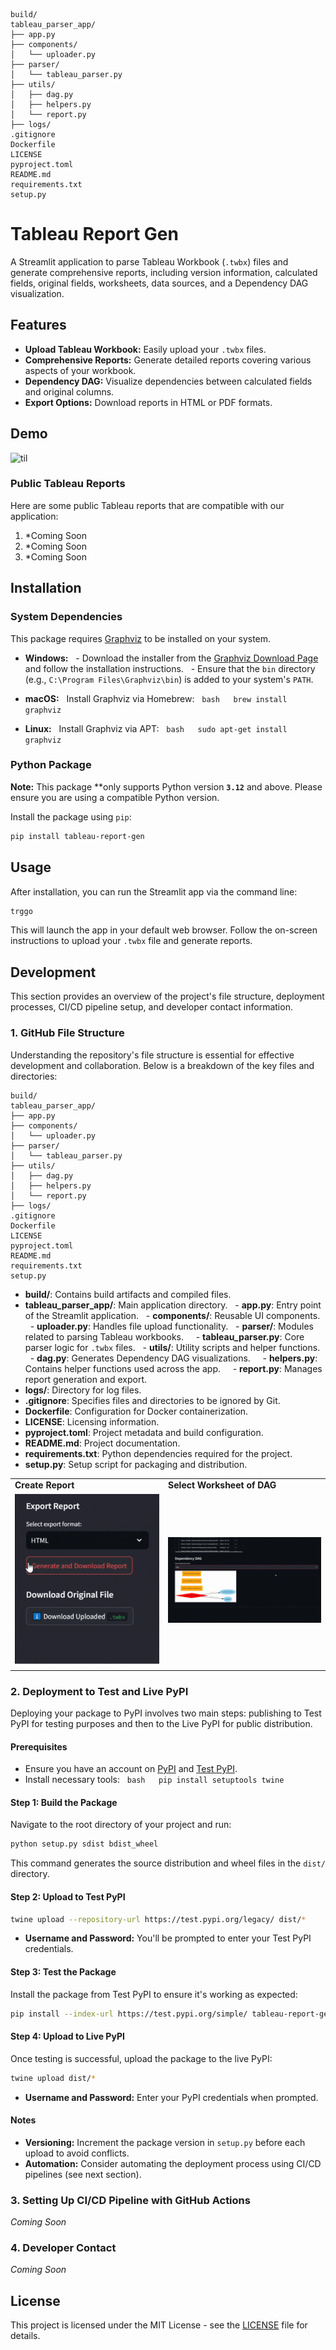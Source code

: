 
```plaintext
build/
tableau_parser_app/
├── app.py
├── components/
│   └── uploader.py
├── parser/
│   └── tableau_parser.py
├── utils/
│   ├── dag.py
│   ├── helpers.py
│   └── report.py
├── logs/
.gitignore
Dockerfile
LICENSE
pyproject.toml
README.md
requirements.txt
setup.py
```

# Tableau Report Gen

A Streamlit application to parse Tableau Workbook (`.twbx`) files and generate comprehensive reports, including version information, calculated fields, original fields, worksheets, data sources, and a Dependency DAG visualization.

## Features

- **Upload Tableau Workbook:** Easily upload your `.twbx` files.
- **Comprehensive Reports:** Generate detailed reports covering various aspects of your workbook.
- **Dependency DAG:** Visualize dependencies between calculated fields and original columns.
- **Export Options:** Download reports in HTML or PDF formats.

## Demo

![til](./gif/tableau_demo.gif)


### Public Tableau Reports

Here are some public Tableau reports that are compatible with our application:

1. *Coming Soon
2. *Coming Soon
3. *Coming Soon

## Installation

### System Dependencies

This package requires [Graphviz](https://graphviz.org/) to be installed on your system.

- **Windows:**
  - Download the installer from the [Graphviz Download Page](https://graphviz.org/download/) and follow the installation instructions.
  - Ensure that the `bin` directory (e.g., `C:\Program Files\Graphviz\bin`) is added to your system's `PATH`.

- **macOS:**
  Install Graphviz via Homebrew:
  ```bash
  brew install graphviz
  ```

- **Linux:**
  Install Graphviz via APT:
  ```bash
  sudo apt-get install graphviz
  ```

### Python Package

**Note:** This package **only supports Python version **`3.12`** and above. Please ensure you are using a compatible Python version.

Install the package using `pip`:
```bash
pip install tableau-report-gen
```

## Usage

After installation, you can run the Streamlit app via the command line:
```bash
trggo
```

This will launch the app in your default web browser. Follow the on-screen instructions to upload your `.twbx` file and generate reports.

## Development

This section provides an overview of the project's file structure, deployment processes, CI/CD pipeline setup, and developer contact information.

### 1. GitHub File Structure

Understanding the repository's file structure is essential for effective development and collaboration. Below is a breakdown of the key files and directories:

```
build/
tableau_parser_app/
├── app.py
├── components/
│   └── uploader.py
├── parser/
│   └── tableau_parser.py
├── utils/
│   ├── dag.py
│   ├── helpers.py
│   └── report.py
├── logs/
.gitignore
Dockerfile
LICENSE
pyproject.toml
README.md
requirements.txt
setup.py
```

- **build/**: Contains build artifacts and compiled files.
- **tableau_parser_app/**: Main application directory.
  - **app.py**: Entry point of the Streamlit application.
  - **components/**: Reusable UI components.
    - **uploader.py**: Handles file upload functionality.
  - **parser/**: Modules related to parsing Tableau workbooks.
    - **tableau_parser.py**: Core parser logic for `.twbx` files.
  - **utils/**: Utility scripts and helper functions.
    - **dag.py**: Generates Dependency DAG visualizations.
    - **helpers.py**: Contains helper functions used across the app.
    - **report.py**: Manages report generation and export.
- **logs/**: Directory for log files.
- **.gitignore**: Specifies files and directories to be ignored by Git.
- **Dockerfile**: Configuration for Docker containerization.
- **LICENSE**: Licensing information.
- **pyproject.toml**: Project metadata and build configuration.
- **README.md**: Project documentation.
- **requirements.txt**: Python dependencies required for the project.
- **setup.py**: Setup script for packaging and distribution.

<table>
  <tr>
    <td><strong>Create Report</strong></td>
    <td><strong>Select Worksheet of DAG</strong></td>
  </tr>
  <tr>
    <td><img src="./gif/report.gif" alt="Create Report" width="400"/></td>
    <td><img src="./gif/worksheet.gif" alt="Select Worksheet DAG" width="400"/></td>
  </tr>
</table>

### 2. Deployment to Test and Live PyPI

Deploying your package to PyPI involves two main steps: publishing to Test PyPI for testing purposes and then to the Live PyPI for public distribution.

#### **Prerequisites**

- Ensure you have an account on [PyPI](https://pypi.org/) and [Test PyPI](https://test.pypi.org/).
- Install necessary tools:
  ```bash
  pip install setuptools twine
  ```

#### **Step 1: Build the Package**

Navigate to the root directory of your project and run:
```bash
python setup.py sdist bdist_wheel
```
This command generates the source distribution and wheel files in the `dist/` directory.

#### **Step 2: Upload to Test PyPI**

```bash
twine upload --repository-url https://test.pypi.org/legacy/ dist/*
```
- **Username and Password:** You'll be prompted to enter your Test PyPI credentials.

#### **Step 3: Test the Package**

Install the package from Test PyPI to ensure it's working as expected:
```bash
pip install --index-url https://test.pypi.org/simple/ tableau-report-gen
```

#### **Step 4: Upload to Live PyPI**

Once testing is successful, upload the package to the live PyPI:
```bash
twine upload dist/*
```
- **Username and Password:** Enter your PyPI credentials when prompted.

#### **Notes**

- **Versioning:** Increment the package version in `setup.py` before each upload to avoid conflicts.
- **Automation:** Consider automating the deployment process using CI/CD pipelines (see next section).

### 3. Setting Up CI/CD Pipeline with GitHub Actions

*Coming Soon*

### 4. Developer Contact

*Coming Soon*

## License

This project is licensed under the MIT License - see the [LICENSE](LICENSE) file for details.